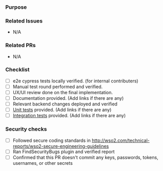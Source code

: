 <!-- 
   READ THIS FIRST:
   - PLEASE NOTE THAT IT'S MANDATORY TO FILL IN THE PULL REQUEST TEMPLATE WHEN SUBMITTING PULL REQUESTS.
   - PLEASE MAKE SURE TO ONLY ADD PUBLICLY ACCESSIBLE REFERENCES
-->

### Purpose
<!-- Describe the problem, feature, improvement or the change introduces by the PR briefly. Add screenshots/GIFs if UI/UX changes are introduced. -->


### Related Issues
<!-- Mention the issue/s related to the pull request. -->
- N/A

### Related PRs
<!-- Mention the related pull requests. -->
- N/A

### Checklist

- [ ] e2e cypress tests locally verified. (for internal contributers)
- [ ] Manual test round performed and verified.
- [ ] UX/UI review done on the final implementation.
- [ ] Documentation provided. (Add links if there are any)
- [ ] Relevant backend changes deployed and verified
- [ ] [Unit tests](/docs/testing/UNIT_TESTING.md) provided. (Add links if there are any)
- [ ] [Integration tests](https://github.com/wso2/product-is/tree/master/modules/integration) provided. (Add links if there are any)

### Security checks
- [ ] Followed secure coding standards in http://wso2.com/technical-reports/wso2-secure-engineering-guidelines
- [ ] Ran FindSecurityBugs plugin and verified report
- [ ] Confirmed that this PR doesn't commit any keys, passwords, tokens, usernames, or other secrets
